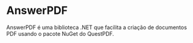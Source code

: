 # AnswerPDF

AnswerPDF é uma biblioteca .NET que facilita a criação de documentos PDF usando o pacote NuGet do QuestPDF.
